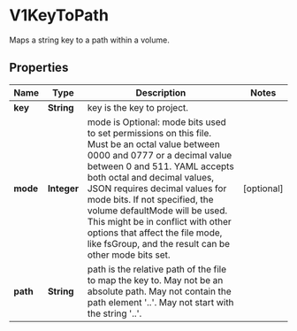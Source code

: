 

# V1KeyToPath

Maps a string key to a path within a volume.

## Properties

| Name | Type | Description | Notes |
|------------ | ------------- | ------------- | -------------|
|**key** | **String** | key is the key to project. |  |
|**mode** | **Integer** | mode is Optional: mode bits used to set permissions on this file. Must be an octal value between 0000 and 0777 or a decimal value between 0 and 511. YAML accepts both octal and decimal values, JSON requires decimal values for mode bits. If not specified, the volume defaultMode will be used. This might be in conflict with other options that affect the file mode, like fsGroup, and the result can be other mode bits set. |  [optional] |
|**path** | **String** | path is the relative path of the file to map the key to. May not be an absolute path. May not contain the path element &#39;..&#39;. May not start with the string &#39;..&#39;. |  |



